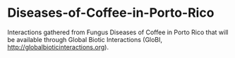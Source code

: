 # Diseases-of-Coffee-in-Porto-Rico

Interactions gathered from Fungus Diseases of Coffee in Porto Rico that will be available through Global Biotic Interactions (GloBI, http://globalbioticinteractions.org).
